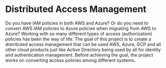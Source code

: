# Distributed Access Management

Do you have IAM policies in both AWS and Azure? Or do you need to convert AWS IAM policies to Azure policies when migrating from AWS to Azure? Working with so many different types of access (authorization) policies has been the way of life. The goal of this project is to create a distributed access management that can be used AWS, Azure, GCP and all other cloud products just like Active Directory being used by all for identity and authentication management. Before achieving the goal, the project works on converting access policies among different systems. 
